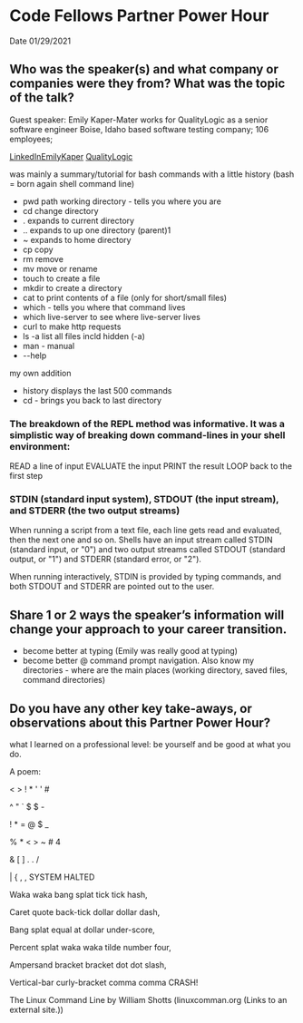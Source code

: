 # Code Fellows Partner Power Hour
Date 01/29/2021
## Who was the speaker(s) and what company or companies were they from? What was the topic of the talk?
Guest speaker: Emily Kaper-Mater
works for QualityLogic as a senior software engineer Boise, Idaho based software testing company;
106 employees;

[LinkedInEmilyKaper](https://www.linkedin.com/in/emilykapor/)
[QualityLogic](https://www.qualitylogic.com/?msclkid=6ce3a1945c0410f4c318c1830358ca6a)


was mainly a summary/tutorial for bash commands
with a little history (bash = born again shell command line)

+ pwd path working directory - tells you where you are
+ cd change directory 
+ . expands to current directory
+ .. expands to up one directory (parent)1
+ ~ expands to home directory
+ cp copy
+ rm remove
+ mv move or rename
+ touch to create a file
+ mkdir to create a directory
+ cat to print contents of a file (only for short/small files)
+ which - tells you where that command lives
+ which live-server to see where live-server lives
+ curl to make http requests
+ ls -a list all files incld hidden (-a)
+ man - manual
+ --help

my own addition
+ history displays the last 500 commands
+ cd - brings you back to last directory

### The breakdown of the REPL method was informative. It was a simplistic way of breaking down command-lines in your shell environment: 
READ a line of input
EVALUATE the input
PRINT the result
LOOP back to the first step
### STDIN (standard input system), STDOUT (the input stream), and STDERR (the two output streams)
When running a script from a text file, each line gets read and evaluated, then the next one and so on. Shells have an input stream called STDIN (standard input, or "0") and two output streams called STDOUT (standard output, or "1") and STDERR (standard error, or "2").

When running interactively, STDIN is provided by typing commands, and both STDOUT and STDERR are pointed out to the user.


## Share 1 or 2 ways the speaker’s information will change your approach to your career transition.
+ become better at typing (Emily was really good at typing)
+ become better @ command prompt navigation. Also know my directories - where are the main places (working directory, saved files, command directories)


## Do you have any other key take-aways, or observations about this Partner Power Hour?
what I learned on a professional level: be yourself and be good at what you do.

A poem:

< > ! * ' ' #

^ " ` $ $ -

! * = @ $ _

% * < > ~ # 4

& [ ] . . /

| { , , SYSTEM HALTED

Waka waka bang splat tick tick hash,

Caret quote back-tick dollar dollar dash,

Bang splat equal at dollar under-score,

Percent splat waka waka tilde number four,

Ampersand bracket bracket dot dot slash,

Vertical-bar curly-bracket comma comma CRASH!




The Linux Command Line by William Shotts (linuxcomman.org (Links to an external site.))

